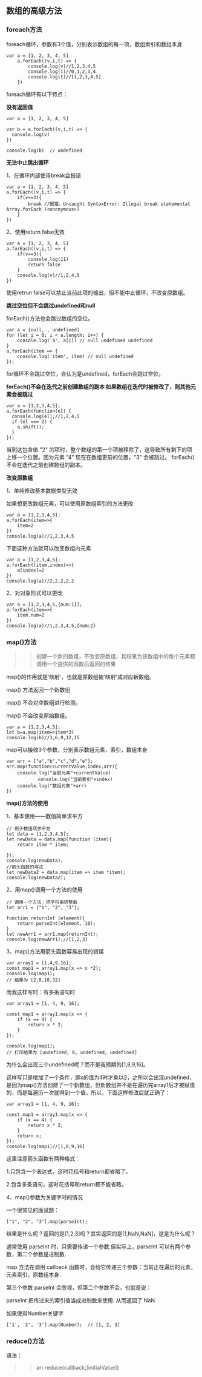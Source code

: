 ## 数组的高级方法

### foreach方法

foreach循环，参数有3个值，分别表示数组的每一项，数组索引和数组本身

```
var a = [1, 2, 3, 4, 5]
    a.forEach((v,i,t) => {
        console.log(v)//1,2,3,4,5
        console.log(i)//0,1,2,3,4
        console.log(t)//[1,2,3,4,5]
    })
```
foreach循环有以下特点：

**没有返回值**

```
var a = [1, 2, 3, 4, 5]

var b = a.forEach((v,i,t) => {
  console.log(v)
})

console.log(b)	// undefined
```

**无法中止跳出循环**

1、在循环内部使用break会报错

```
var a = [1, 2, 3, 4, 5]
a.forEach((v,i,t) => {
    if(v==3){
        break //报错，Uncaught SyntaxError: Illegal break statementat Array.forEach (<anonymous>)
    }
})
```

2、使用return false无效

```
var a = [1, 2, 3, 4, 5]
a.forEach((v,i,t) => {
    if(v==3){
        console.log(11)
        return false
    }
    console.log(v)//1,2,4,5
})
```
使用retrun false可以禁止当前此项的输出，但不能中止循环，不改变原数组。

**跳过空位但不会跳过undefined和null**

forEach()方法也会跳过数组的空位。

```
var a = [null, , undefined]
for (let i = 0; i < a.length; i++) {
    console.log('a', a[i]) // null undefined undefined
}
a.forEach(item => {
    console.log('item', item) // null undefined
});
```
for循环不会跳过空位，会认为是undefined，forEach会跳过空位。


**forEach()不会在迭代之前创建数组的副本 如果数组在迭代时被修改了，则其他元素会被跳过**

```
var a = [1,2,3,4,5];
a.forEach(function(el) {
  console.log(el);//1,2,4,5
  if (el === 2) {
    a.shift();
  }
});
```

当到达包含值 "2" 的项时，整个数组的第一个项被移除了，这导致所有剩下的项上移一个位置。因为元素 "4" 现在在数组更前的位置，"3" 会被跳过。 forEach() 不会在迭代之前创建数组的副本。

**改变原数组**

1、单纯修改基本数据类型无效

如果想更改数组元素，可以使用原数组索引的方法更改
```
var a = [1,2,3,4,5];
a.forEach(item=>{
    item=2
})
console.log(a)//1,2,3,4,5
```
下面这种方法就可以改变数组内元素
```
var a = [1,2,3,4,5];
a.forEach((item,index)=>{
    a[index]=2
})
console.log(a)//2,2,2,2,2
```

2、对对象形式可以更改

```
var a = [1,2,3,4,5,{num:1}];
a.forEach(item=>{
    item.num=2
})
console.log(a)//1,2,3,4,5,{num:2}
```


### map()方法

>> 创建一个新的数组，不改变原数组，其结果为该数组中的每个元素都调用一个提供的函数后返回的结果

map()的作用就是'映射'，也就是原数组被'映射'成对应新数组。

map() 方法返回一个新数组

map() 不会对空数组进行检测。

map() 不会改变原始数组。

```
var a = [1,2,3,4,5];
let b=a.map(item=>item*3)
console.log(b)//3,6,9,12,15
```
map可以接收3个参数，分别表示数组元素，索引，数组本身

```
var arr = ["a","b","c","d","e"];
arr.map(function(currentValue,index,arr){
    console.log("当前元素"+currentValue)
　　　　　　　console.log("当前索引"+index)
    console.log("数组对象"+arr)
})
```

**map()方法的使用**

1、基本使用——数值简单求平方

```
// 例子数值项求平方
let data = [1,2,3,4,5];
let newData = data.map(function (item){
    return item * item;

});
console.log(newData);
//箭头函数的写法
let newData2 = data.map(item => item *item);
console.log(newData2);
```

2、用map()调用一个方法的使用

```
// 调用一个方法：把字符串转整数    
let arr1 = ["1", "2", "3"];

function returnInt (element){
    return parseInt(element, 10);
}
let newArr1 = arr1.map(returnInt);
console.log(newArr1);//[1,2,3]
```

3、map()方法用箭头函数容易出现的错误
```
var array1 = [1,4,9,16];
const map1 = array1.map(x => x *2);
console.log(map1);
// 结果为 [2,8,18,32]
```
而我这样写时：有多条语句时

```
var array1 = [1, 4, 9, 16];
 
const map1 = array1.map(x => {
    if (x == 4) {
        return x * 2;
    }
});
 
console.log(map1);
// 打印结果为 [undefined, 8, undefined, undefined]
```
为什么会出现三个undefined呢？而不是我预期的[1,8,9,16]。

这样写只是增加了一个条件，即x的值为4时才乘以2，之所以会出现undefined，是因为map()方法创建了一个新数组，但新数组并不是在遍历完array1后才被赋值的，而是每遍历一次就得到一个值。所以，下面这样修改后就正确了：

```
var array1 = [1, 4, 9, 16];
 
const map1 = array1.map(x => {
    if (x == 4) {
        return x * 2;
    }
    return x;
});
console.log(map1)//[1,8,9,16]
```

这里注意箭头函数有两种格式：

1.只包含一个表达式，这时花括号和return都省略了。

2.包含多条语句，这时花括号和return都不能省略。


4、map()参数为关键字时的情况

一个很常见的面试题：

```
["1", "2", "3"].map(parseInt);
```

结果是什么呢？返回的是[1,2,3]吗？其实返回的是[1,NaN,NaN]，这是为什么呢？

通常使用 parseInt 时，只需要传递一个参数.但实际上，parseInt 可以有两个参数，第二个参数是进制数.

map 方法在调用 callback 函数时，会给它传递三个参数：当前正在遍历的元素，元素索引，原数组本身.

第三个参数 parseInt 会忽视，但第二个参数不会，也就是说：

parseInt 把传过来的索引值当成进制数来使用. 从而返回了 NaN.

如果使用Number关键字

```
['1', '2', '3'].map(Number);  // [1, 2, 3]
```

### reduce()方法

语法：

>> arr.reduce(callback,[initialValue])

